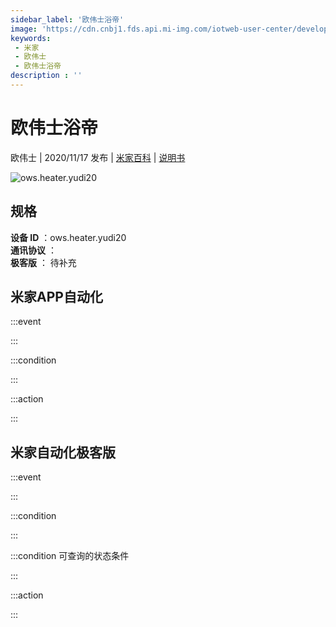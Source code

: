 ```yaml
---
sidebar_label: '欧伟士浴帝'
image: 'https://cdn.cnbj1.fds.api.mi-img.com/iotweb-user-center/developer_1679048482483NHChMb3I.png?GalaxyAccessKeyId=AKVGLQWBOVIRQ3XLEW&Expires=9223372036854775807&Signature=SxzeMpUJlWv/YGpcmLKYFVaj6GU='
keywords: 
 - 米家
 - 欧伟士
 - 欧伟士浴帝
description : ''
---
```

# 欧伟士浴帝

欧伟士 | 2020/11/17 发布 | [米家百科](https://home.mi.com/webapp/content/baike/product/index.html?model=ows.heater.yudi20) | [说明书](https://home.mi.com/views/introduction.html?model=ows.heater.yudi20&region=cn)

![ows.heater.yudi20](https://cdn.cnbj1.fds.api.mi-img.com/iotweb-user-center/developer_1679048482483NHChMb3I.png?GalaxyAccessKeyId=AKVGLQWBOVIRQ3XLEW&Expires=9223372036854775807&Signature=SxzeMpUJlWv/YGpcmLKYFVaj6GU=)

## 规格  
> 
**设备 ID** ：ows.heater.yudi20  
**通讯协议** ：  
**极客版**  ： 待补充 


## 米家APP自动化  

:::event  

:::

:::condition  

:::

:::action   

:::

## 米家自动化极客版  

:::event  

:::

:::condition  

:::

:::condition 可查询的状态条件  

:::

:::action  

:::

        
